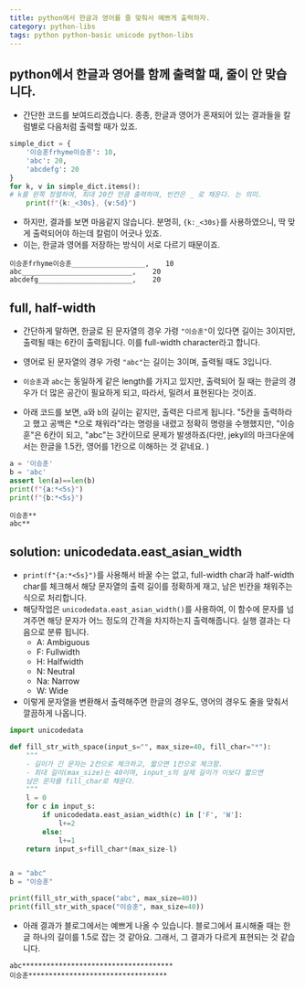 ```yaml
---
title: python에서 한글과 영어를 줄 맞춰서 예쁘게 출력하자.
category: python-libs
tags: python python-basic unicode python-libs
---
```


## python에서 한글과 영어를 함께 출력할 때, 줄이 안 맞습니다. 

- 간단한 코드를 보여드리겠습니다. 종종, 한글과 영어가 혼재되어 있는 결과들을 칼럼별로 다음처럼 출력할 때가 있죠. 

```python
simple_dict = {
    '이승훈frhyme이승훈': 10,
    'abc': 20,
    'abcdefg': 20
}
for k, v in simple_dict.items():
# k를 왼쪽 정렬하여, 최대 20칸 만큼 출력하며, 빈칸은 _ 로 채운다. 는 의미. 
    print(f"{k:_<30s}, {v:5d}")

```

- 하지만, 결과를 보면 마음같지 않습니다. 분명히, `{k:_<30s}`를 사용하였으니, 딱 맞게 출력되어야 하는데 칼럼이 어긋나 있죠. 
- 이는, 한글과 영어를 저장하는 방식이 서로 다르기 때문이죠.

```
이승훈frhyme이승훈__________________,    10
abc___________________________,    20
abcdefg_______________________,    20
```

## full, half-width 

- 간단하게 말하면, 한글로 된 문자열의 경우 가령 `"이승훈"`이 있다면 길이는 3이지만, 출력될 때는 6칸이 출력됩니다. 이를 full-width character라고 합니다. 
- 영어로 된 문자열의 경우 가령 `"abc"`는 길이는 3이며, 출력될 때도 3입니다. 

- `이승훈`과 `abc`는 동일하게 같은 length를 가지고 있지만, 출력되어 질 때는 한글의 경우가 더 많은 공간이 필요하게 되고, 따라서, 밀려서 표현된다는 것이죠.
- 아래 코드를 보면, `a`와 `b`의 길이는 같지만, 출력은 다르게 됩니다. "5칸을 출력하라고 했고 공백은 *으로 채워라"라는 명령을 내렸고 정확히 명령을 수행했지만, "이승훈"은 6칸이 되고, "abc"는 3칸이므로 문제가 발생하죠(다만, jekyll의 마크다운에서는 한글을 1.5칸, 영어를 1칸으로 이해하는 것 같네요. )

```python
a = '이승훈'
b = 'abc'
assert len(a)==len(b)
print(f"{a:*<5s}")
print(f"{b:*<5s}")
```

```
이승훈**
abc**
```


## solution: unicodedata.east_asian_width

- `print(f"{a:*<5s}")`를 사용해서 바꿀 수는 없고, full-width char과 half-width char를 체크해서 해당 문자열의 출력 길이를 정확하게 재고, 남은 빈칸을 채워주는 식으로 처리합니다. 
- 해당작업은 `unicodedata.east_asian_width()`를 사용하여, 이 함수에 문자를 넘겨주면 해당 문자가 어느 정도의 간격을 차지하는지 출력해줍니다. 실행 결과는 다음으로 분류 됩니다.
    - A: Ambiguous
    - F: Fullwidth
    - H: Halfwidth
    - N: Neutral
    - Na: Narrow
    - W: Wide
- 이렇게 문자열을 변환해서 출력해주면 한글의 경우도, 영어의 경우도 줄을 맞춰서 깔끔하게 나옵니다.

```python
import unicodedata

def fill_str_with_space(input_s="", max_size=40, fill_char="*"):
    """
    - 길이가 긴 문자는 2칸으로 체크하고, 짧으면 1칸으로 체크함. 
    - 최대 길이(max_size)는 40이며, input_s의 실제 길이가 이보다 짧으면 
    남은 문자를 fill_char로 채운다.
    """
    l = 0 
    for c in input_s:
        if unicodedata.east_asian_width(c) in ['F', 'W']:
            l+=2
        else: 
            l+=1
    return input_s+fill_char*(max_size-l)


a = "abc"
b = "이승훈"

print(fill_str_with_space("abc", max_size=40))
print(fill_str_with_space("이승훈", max_size=40))
```

- 아래 결과가 블로그에서는 예쁘게 나올 수 있습니다. 블로그에서 표시해줄 때는 한글 하나의 길이를 1.5로 잡는 것 같아요. 그래서, 그 결과가 다르게 표현되는 것 같습니다.

```
abc*************************************
이승훈**********************************
```